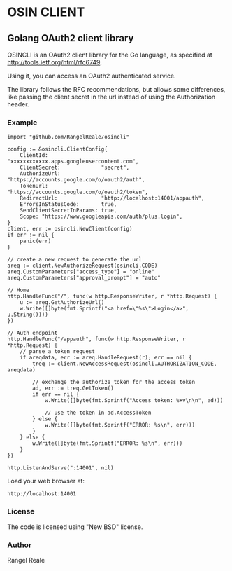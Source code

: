 OSIN CLIENT
===========

Golang OAuth2 client library
----------------------------

OSINCLI is an OAuth2 client library for the Go language, as specified at
http://tools.ietf.org/html/rfc6749.

Using it, you can access an OAuth2 authenticated service.

The library follows the RFC recommendations, but allows some differences, like passing the client secret in the url instead of using the Authorization header.

### Example

	import "github.com/RangelReale/osincli"

	config := &osincli.ClientConfig{
		ClientId:                 "xxxxxxxxxxxx.apps.googleusercontent.com",
		ClientSecret:             "secret",
		AuthorizeUrl:             "https://accounts.google.com/o/oauth2/auth",
		TokenUrl:                 "https://accounts.google.com/o/oauth2/token",
		RedirectUrl:              "http://localhost:14001/appauth",
		ErrorsInStatusCode:       true,
		SendClientSecretInParams: true,
		Scope: "https://www.googleapis.com/auth/plus.login",
	}
	client, err := osincli.NewClient(config)
	if err != nil {
		panic(err)
	}

	// create a new request to generate the url
	areq := client.NewAuthorizeRequest(osincli.CODE)
	areq.CustomParameters["access_type"] = "online"
	areq.CustomParameters["approval_prompt"] = "auto"

	// Home
	http.HandleFunc("/", func(w http.ResponseWriter, r *http.Request) {
		u := areq.GetAuthorizeUrl()
		w.Write([]byte(fmt.Sprintf("<a href=\"%s\">Login</a>", u.String())))
	})

	// Auth endpoint
	http.HandleFunc("/appauth", func(w http.ResponseWriter, r *http.Request) {
		// parse a token request
		if areqdata, err := areq.HandleRequest(r); err == nil {
			treq := client.NewAccessRequest(osincli.AUTHORIZATION_CODE, areqdata)

			// exchange the authorize token for the access token
			ad, err := treq.GetToken()
			if err == nil {
				w.Write([]byte(fmt.Sprintf("Access token: %+v\n\n", ad)))
				
				// use the token in ad.AccessToken
			} else {
				w.Write([]byte(fmt.Sprintf("ERROR: %s\n", err)))
			}
		} else {
			w.Write([]byte(fmt.Sprintf("ERROR: %s\n", err)))
		}
	})

	http.ListenAndServe(":14001", nil)


Load your web browser at:

	http://localhost:14001

### License

The code is licensed using "New BSD" license.

### Author

Rangel Reale
